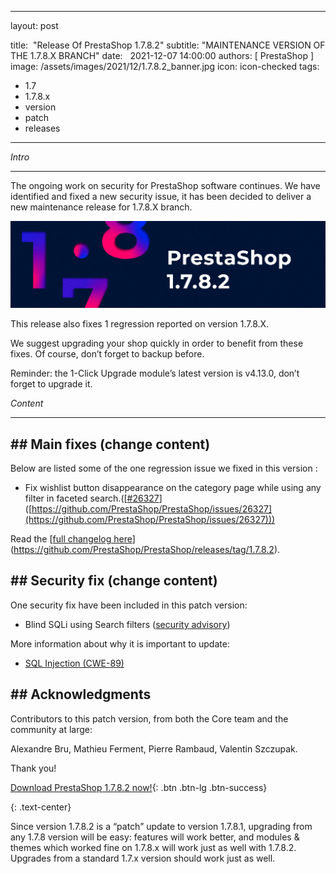 - --

layout: post

title:  "Release Of PrestaShop 1.7.8.2"
subtitle: "MAINTENANCE VERSION OF THE 1.7.8.X BRANCH"
date:   2021-12-07 14:00:00
authors: [ PrestaShop ]
image: /assets/images/2021/12/1.7.8.2_banner.jpg
icon: icon-checked
tags:
- 1.7
- 1.7.8.x
- version
- patch
- releases

- --

*Intro*

---

The ongoing work on security for PrestaShop software continues. We have identified and fixed a new security issue, it has been decided to deliver a new maintenance release for 1.7.8.X branch.

*![1.7.8.2 is available!](/assets/images/2021/12/1.7.8.2_banner.jpg)*

This  release also fixes 1 regression reported on version 1.7.8.X.

We suggest upgrading your shop quickly in order to benefit from these fixes. Of course, don’t forget to backup before.

Reminder: the 1-Click Upgrade module’s latest version is v4.13.0, don’t forget to upgrade it.

*Content*

---

## ## Main fixes (change content)

Below are listed some of the one regression issue we fixed in this version :

- Fix wishlist button disappearance on the category page while using any filter in faceted search.([[#](https://github.com/PrestaShop/PrestaShop/issues/15834)[26327](https://github.com/PrestaShop/PrestaShop/issues/26327)]([https://github.com/PrestaShop/PrestaShop/issues/26327](https://github.com/PrestaShop/PrestaShop/issues/26327)))

Read the [[full changelog here](https://github.com/PrestaShop/PrestaShop/releases/tag/1.7.6.2)](https://github.com/PrestaShop/PrestaShop/releases/tag/1.7.8.2).

## ## Security fix (change content)

One security fix have been included in this patch version:

- Blind SQLi using Search filters ([security advisory]([https://github.com/PrestaShop/PrestaShop/security/advisories/GHSA-6xxj-gcjq-wgf4](https://github.com/PrestaShop/PrestaShop/security/advisories/GHSA-6xxj-gcjq-wgf4)))

More information about why it is important to update:

- [SQL Injection (CWE-89)](https://cwe.mitre.org/data/definitions/89.html)

## ## Acknowledgments

Contributors to this patch version, from both the Core team and the community at large:

Alexandre Bru, Mathieu Ferment, Pierre Rambaud, Valentin Szczupak.

Thank you!

[Download PrestaShop 1.7.8.2 now!](https://www.prestashop.com/en/download){: .btn .btn-lg .btn-success}

{: .text-center}

Since version 1.7.8.2 is a “patch” update to version 1.7.8.1, upgrading from any 1.7.8 version will be easy: features will work better, and modules & themes which worked fine on 1.7.8.x will work just as well with 1.7.8.2. Upgrades from a standard 1.7.x version should work just as well.
